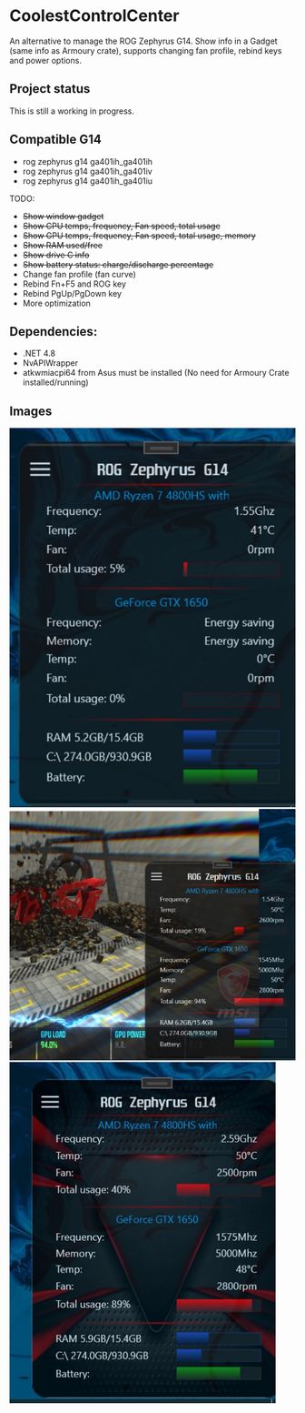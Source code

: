 # CoolestControlCenter
An alternative to manage the ROG Zephyrus G14. Show info in a Gadget (same info as Armoury crate), supports changing fan profile, rebind keys and power options.

## Project status
This is still a working in progress. 

## Compatible G14
- rog zephyrus g14 ga401ih_ga401ih
- rog zephyrus g14 ga401ih_ga401iv
- rog zephyrus g14 ga401ih_ga401iu

TODO:
- ~~Show window gadget~~
- ~~Show CPU temps, frequency, Fan speed, total usage~~
- ~~Show GPU temps, frequency, Fan speed, total usage, memory~~
- ~~Show RAM used/free~~
- ~~Show drive C info~~
- ~~Show battery status: charge/discharge percentage~~
- Change fan profile (fan curve)
- Rebind Fn+F5 and ROG key
- Rebind PgUp/PgDown key
- More optimization

## Dependencies:
- .NET 4.8
- NvAPIWrapper
- atkwmiacpi64 from Asus must be installed (No need for Armoury Crate installed/running)

## Images
![alt text](https://github.com/arnabau/CoolestControlCenter/blob/main/common/ccc_01.jpg)
![alt text](https://github.com/arnabau/CoolestControlCenter/blob/main/common/ccc_02.jpg)
![alt text](https://github.com/arnabau/CoolestControlCenter/blob/main/common/ccc_03.jpg)
